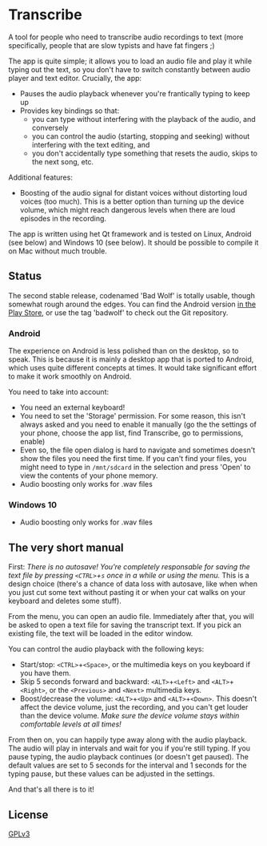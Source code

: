 # Transcribe

A tool for people who need to transcribe audio recordings to text (more specifically, people that are slow typists and have fat fingers ;)

The app is quite simple; it allows you to load an audio file and play it while typing out the text, so you don't have to switch constantly between audio player and text editor. Crucially, the app:

* Pauses the audio playback whenever you're frantically typing to keep up
* Provides key bindings so that:
	* you can type without interfering with the playback of the audio, and conversely
	* you can control the audio (starting, stopping and seeking) without interfering with the text editing, and
	* you don't accidentally type something that resets the audio, skips to the next song, etc.

Additional features:
* Boosting of the audio signal for distant voices without distorting loud voices (too much). This is a better option than turning up the device volume, which might reach dangerous levels when there are loud episodes in the recording.

The app is written using het Qt framework and is tested on Linux, Android (see below) and Windows 10 (see below). It should be possible to compile it on Mac without much trouble.

## Status

The second stable release, codenamed 'Bad Wolf' is totally usable, though somewhat rough around the edges. You can find the Android version [in the Play Store](https://play.google.com/store/apps/details?id=org.mrpi.transcribe), or use the tag 'badwolf' to check out the Git repository.

### Android

The experience on Android is less polished than on the desktop, so to speak. This is because it is mainly a desktop app that is ported to Android, which uses quite different concepts at times. It would take significant effort to make it work smoothly on Android.

You need to take into account:

* You need an external keyboard!
* You need to set the 'Storage' permission. For some reason, this isn't always asked and you need to enable it manually (go the the settings of your phone, choose the app list, find Transcribe, go to permissions, enable)
* Even so, the file open dialog is hard to navigate and sometimes doesn't show the files you need the first time. If you can't find your files, you might need to type in `/mnt/sdcard` in the selection and press 'Open' to view the contents of your phone memory.
* Audio boosting only works for .wav files

### Windows 10

* Audio boosting only works for .wav files

## The very short manual

First: *There is no autosave! You're completely responsable for saving the text file by pressing `<CTRL>`+`s` once in a while or using the menu.* This is a design choice (there's a chance of data loss with autosave, like when when you just cut some text without pasting it or when your cat walks on your keyboard and deletes some stuff).

From the menu, you can open an audio file. Immediately after that, you will be asked to open a text file for saving the transcript text. If you pick an existing file, the text will be loaded in the editor window.

You can control the audio playback with the following keys:

* Start/stop: `<CTRL>`+`<Space>`, or the multimedia keys on you keyboard if you have them.
* Skip 5 seconds forward and backward: `<ALT>`+`<Left>` and `<ALT>`+`<Right>`, or the `<Previous>` and `<Next>` multimedia keys.
* Boost/decrease the volume: `<ALT>`+`<Up>` and `<ALT>`+`<Down>`. This doesn't affect the device volume, just the recording, and you can't get louder than the device volume. *Make sure the device volume stays within comfortable levels at all times!*

From then on, you can happily type away along with the audio playback. The audio will play in intervals and wait for you if you're still typing. If you pause typing, the audio playback continues (or doesn't get paused). The default values are set to 5 seconds for the interval and 1 seconds for the typing pause, but these values can be adjusted in the settings.

And that's all there is to it!

## License

[GPLv3](http://www.gnu.org/licenses/gpl-3.0.en.html)
